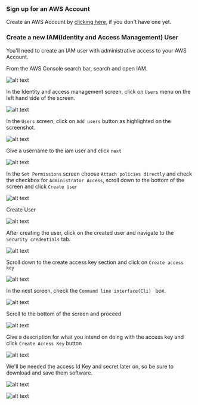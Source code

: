 ### Sign up for an AWS Account
Create an AWS Account by [clicking here](https://aws.amazon.com/getting-started/), if you don't have one yet.

###  Create a new IAM(Identity and Access Management) User

You'll need to create an IAM user with administrative access to your AWS Account.

From the AWS Console search bar, search and open IAM.

![alt text](https://raw.githubusercontent.com/EducloudHQ/rest_with_sam_typescript/master/assets/iam.png)

In the Identity and access management screen, click on `Users` menu on the left hand side of the screen.

![alt text](https://raw.githubusercontent.com/EducloudHQ/rest_with_sam_typescript/master/assets/users.png)

In the `Users` screen, click on `Add users` button as highlighted on the screenshot.

![alt text](https://raw.githubusercontent.com/EducloudHQ/rest_with_sam_typescript/master/assets/add_user.png)

Give a username to the iam user and click `next`

![alt text](https://raw.githubusercontent.com/EducloudHQ/rest_with_sam_typescript/master/assets/user_name.png)

In the `Set Permissions` screen choose `Attach policies directly` and check the checkbox for `Administrator Access`,
scroll down to the bottom of the screen and click  `Create User`

![alt text](https://raw.githubusercontent.com/EducloudHQ/rest_with_sam_typescript/master/assets/attach_policy.png)

Create User

![alt text](https://raw.githubusercontent.com/EducloudHQ/rest_with_sam_typescript/master/assets/create_user.png)

After creating the user, click on the created user and navigate to the `Security credentials` tab.

![alt text](https://raw.githubusercontent.com/EducloudHQ/rest_with_sam_typescript/master/assets/security_credentials.png)

Scroll down to the create access key section and click on `Create access key` 

![alt text](https://raw.githubusercontent.com/EducloudHQ/rest_with_sam_typescript/master/assets/access_key.png)

In the next screen, check the  `Command line interface(Cli) ` box.

![alt text](https://raw.githubusercontent.com/EducloudHQ/rest_with_sam_typescript/master/assets/cli.png)

Scroll to the bottom of the screen and proceed

![alt text](https://raw.githubusercontent.com/EducloudHQ/rest_with_sam_typescript/master/assets/tick.png)

Give a description for what you intend on doing with the access key and click `Create Access Key` button

![alt text](https://raw.githubusercontent.com/EducloudHQ/rest_with_sam_typescript/master/assets/describe.png)

We'll be needed the access Id Key and secret later on, so be sure to download and save them software.

![alt text](https://raw.githubusercontent.com/EducloudHQ/rest_with_sam_typescript/master/assets/download.png)


![alt text](https://raw.githubusercontent.com/EducloudHQ/rest_with_sam_typescript/master/assets/get_access_key.png)











